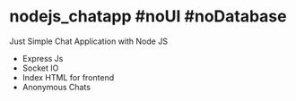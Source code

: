 # nodejs_chatapp #noUI #noDatabase 

Just Simple Chat Application with Node JS
- Express Js
- Socket IO
- Index HTML for frontend
- Anonymous Chats
